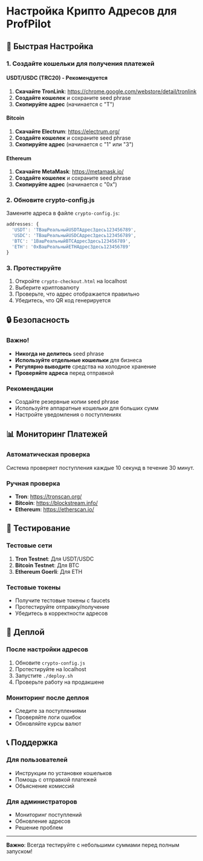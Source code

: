 # Настройка Крипто Адресов для ProfPilot

## 🎯 Быстрая Настройка

### 1. Создайте кошельки для получения платежей

#### USDT/USDC (TRC20) - Рекомендуется
1. **Скачайте TronLink**: https://chrome.google.com/webstore/detail/tronlink
2. **Создайте кошелек** и сохраните seed phrase
3. **Скопируйте адрес** (начинается с "T")

#### Bitcoin
1. **Скачайте Electrum**: https://electrum.org/
2. **Создайте кошелек** и сохраните seed phrase
3. **Скопируйте адрес** (начинается с "1" или "3")

#### Ethereum
1. **Скачайте MetaMask**: https://metamask.io/
2. **Создайте кошелек** и сохраните seed phrase
3. **Скопируйте адрес** (начинается с "0x")

### 2. Обновите crypto-config.js

Замените адреса в файле `crypto-config.js`:

```javascript
addresses: {
  'USDT': 'TВашРеальныйUSDTАдресЗдесь123456789',
  'USDC': 'TВашРеальныйUSDCАдресЗдесь123456789', 
  'BTC': '1ВашРеальныйBTCАдресЗдесь123456789',
  'ETH': '0xВашРеальныйETHАдресЗдесь123456789'
}
```

### 3. Протестируйте

1. Откройте `crypto-checkout.html` на localhost
2. Выберите криптовалюту
3. Проверьте, что адрес отображается правильно
4. Убедитесь, что QR код генерируется

## 🔒 Безопасность

### Важно!
- **Никогда не делитесь** seed phrase
- **Используйте отдельные кошельки** для бизнеса
- **Регулярно выводите** средства на холодное хранение
- **Проверяйте адреса** перед отправкой

### Рекомендации
- Создайте резервные копии seed phrase
- Используйте аппаратные кошельки для больших сумм
- Настройте уведомления о поступлениях

## 📊 Мониторинг Платежей

### Автоматическая проверка
Система проверяет поступления каждые 10 секунд в течение 30 минут.

### Ручная проверка
- **Tron**: https://tronscan.org/
- **Bitcoin**: https://blockstream.info/
- **Ethereum**: https://etherscan.io/

## 🧪 Тестирование

### Тестовые сети
1. **Tron Testnet**: Для USDT/USDC
2. **Bitcoin Testnet**: Для BTC
3. **Ethereum Goerli**: Для ETH

### Тестовые токены
- Получите тестовые токены с faucets
- Протестируйте отправку/получение
- Убедитесь в корректности адресов

## 🚀 Деплой

### После настройки адресов
1. Обновите `crypto-config.js`
2. Протестируйте на localhost
3. Запустите `./deploy.sh`
4. Проверьте работу на продакшене

### Мониторинг после деплоя
- Следите за поступлениями
- Проверяйте логи ошибок
- Обновляйте курсы валют

## 📞 Поддержка

### Для пользователей
- Инструкции по установке кошельков
- Помощь с отправкой платежей
- Объяснение комиссий

### Для администраторов
- Мониторинг поступлений
- Обновление адресов
- Решение проблем

---

**Важно**: Всегда тестируйте с небольшими суммами перед полным запуском!
